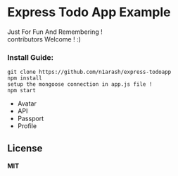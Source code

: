 # Express Todo App Example
Just For Fun And Remembering !<br>
contributors Welcome ! :)
### Install Guide:
```
git clone https://github.com/n1arash/express-todoapp
npm install
setup the mongoose connection in app.js file !
npm start
```
<ul>
    <li>Avatar</li>
    <li>API</li>
    <li>Passport</li>
    <li>Profile</li>
</ul>

## License

#### MIT